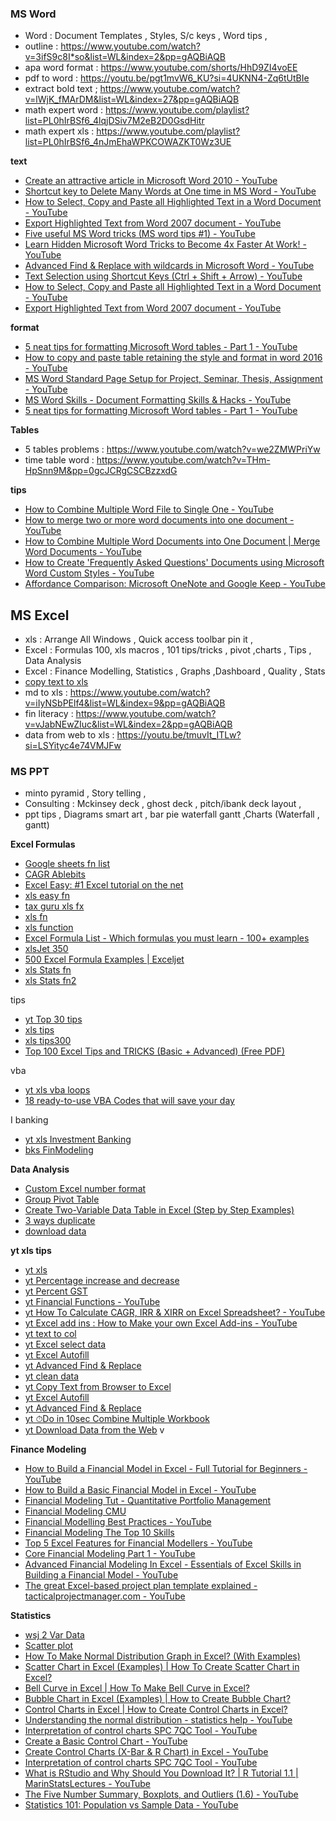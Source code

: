 ### MS Word
* Word : Document Templates , Styles, S/c keys , Word tips ,
* outline : https://www.youtube.com/watch?v=3ifS9c8I*so&list=WL&index=2&pp=gAQBiAQB
* apa word format : https://www.youtube.com/shorts/HhD9ZI4voEE
* pdf to word : https://youtu.be/pgt1mvW6_KU?si=4UKNN4-Zq6tUtBIe
*  extract bold text ; https://www.youtube.com/watch?v=lWjK_fMArDM&list=WL&index=27&pp=gAQBiAQB
* math expert word : https://www.youtube.com/playlist?list=PL0hIrBSf6_4lqjDSiv7M2eB2D0GsdHitr
* math expert xls : https://www.youtube.com/playlist?list=PL0hIrBSf6_4nJmEhaWPKCOWAZKT0Wz3UE

**text**
* [Create an attractive article in Microsoft Word 2010 - YouTube](https://www.youtube.com/watch?v=Pouh8iOmsmY&list=PLmMyXRtEtJEYEbVO5Freg35Xl6HzMm63z&index=7)
* [Shortcut key to Delete Many Words at One time in MS Word - YouTube](https://www.youtube.com/watch?v=mi4gsb1wvdI&list=PLmMyXRtEtJEYEbVO5Freg35Xl6HzMm63z&index=25)
* [How to Select, Copy and Paste all Highlighted Text in a Word Document - YouTube](https://www.youtube.com/watch?v=uih6JDLVRnY&list=PLmMyXRtEtJEY9N3G_nEAobi5b2nusbnPg&index=6)
* [Export Highlighted Text from Word 2007 document - YouTube](https://www.youtube.com/watch?v=OGJ84O5iWV4&list=PLmMyXRtEtJEY9N3G_nEAobi5b2nusbnPg&index=7)
* [Five useful MS Word tricks (MS word tips #1) - YouTube](https://www.youtube.com/watch?v=KJ2_2_xiIic&list=PLmMyXRtEtJEYEbVO5Freg35Xl6HzMm63z&index=10)
* [Learn Hidden Microsoft Word Tricks to Become 4x Faster At Work! - YouTube](https://www.youtube.com/watch?v=Pf_VWc34IyE&list=PLmMyXRtEtJEYEbVO5Freg35Xl6HzMm63z&index=28)
* [Advanced Find & Replace with wildcards in Microsoft Word - YouTube](https://www.youtube.com/watch?v=xeP9yyg6lF4&list=PLmMyXRtEtJEYEbVO5Freg35Xl6HzMm63z&index=29)
* [Text Selection using Shortcut Keys (Ctrl + Shift + Arrow) - YouTube](https://www.youtube.com/watch?v=ove9izWW_W8&list=PLmMyXRtEtJEY9N3G_nEAobi5b2nusbnPg&index=4)
* [How to Select, Copy and Paste all Highlighted Text in a Word Document - YouTube](https://www.youtube.com/watch?v=uih6JDLVRnY&list=PLmMyXRtEtJEYEbVO5Freg35Xl6HzMm63z&index=24)
* [Export Highlighted Text from Word 2007 document - YouTube](https://www.youtube.com/watch?v=OGJ84O5iWV4&list=PLmMyXRtEtJEYEbVO5Freg35Xl6HzMm63z&index=29)

**format**
* [5 neat tips for formatting Microsoft Word tables - Part 1 - YouTube](https://www.youtube.com/watch?v=3VI7GIDaBvY&list=PLmMyXRtEtJEYEbVO5Freg35Xl6HzMm63z&index=4)
* [How to copy and paste table retaining the style and format in word 2016 - YouTube](https://www.youtube.com/watch?v=YL_XDKCGK0o&list=PLmMyXRtEtJEYEbVO5Freg35Xl6HzMm63z&index=8)
* [MS Word Standard Page Setup for Project, Seminar, Thesis, Assignment - YouTube](https://www.youtube.com/watch?v=XiOzTTXB9kk&list=PLmMyXRtEtJEY9N3G_nEAobi5b2nusbnPg&index=13)
* [MS Word Skills - Document Formatting Skills & Hacks - YouTube](https://www.youtube.com/watch?v=Ss2lPz7m0GY&list=PLmMyXRtEtJEYEbVO5Freg35Xl6HzMm63z&index=26)
* [5 neat tips for formatting Microsoft Word tables - Part 1 - YouTube](https://www.youtube.com/watch?v=3VI7GIDaBvY&list=PLmMyXRtEtJEY9N3G_nEAobi5b2nusbnPg&index=5)

**Tables**
- 5 tables problems : https://www.youtube.com/watch?v=we2ZMWPriYw
- time table word : https://www.youtube.com/watch?v=THm-HpSnn9M&pp=0gcJCRgCSCBzzxdG

**tips**
* [How to Combine Multiple Word File to Single One - YouTube](https://www.youtube.com/watch?v=TWVW3tZR0l0&list=WL&index=30)
* [How to merge two or more word documents into one document - YouTube](https://www.youtube.com/watch?v=Yzl9GKhZLSI&list=PLmMyXRtEtJEYEbVO5Freg35Xl6HzMm63z&index=6)
* [How to Combine Multiple Word Documents into One Document | Merge Word Documents - YouTube](https://www.youtube.com/watch?v=SnKE3SR7dYs&list=PLmMyXRtEtJEYEbVO5Freg35Xl6HzMm63z&index=18)
* [How to Create 'Frequently Asked Questions' Documents using Microsoft Word Custom Styles - YouTube](https://www.youtube.com/watch?v=5PGb12t8_vo&list=PLmMyXRtEtJEY9N3G_nEAobi5b2nusbnPg&index=3)
* [Affordance Comparison: Microsoft OneNote and Google Keep - YouTube](https://www.youtube.com/watch?v=D3MM1kjyCx0)


## MS Excel
* xls : Arrange All Windows , Quick access toolbar pin it ,
* Excel : Formulas 100, xls macros , 101 tips/tricks , pivot ,charts , Tips , Data Analysis
* Excel : Finance Modelling, Statistics , Graphs ,Dashboard , Quality , Stats
* [copy text to xls](https://www.youtube.com/watch?v=7UVbaBuUWEA&list=PLmMyXRtEtJEaMk5au5y8p8avI5kJuQPHS&index=38&pp=gAQBiAQB)
* md to xls : https://www.youtube.com/watch?v=iIyNSbPElf4&list=WL&index=9&pp=gAQBiAQB
* fin literacy : https://www.youtube.com/watch?v=vJabNEwZIuc&list=WL&index=2&pp=gAQBiAQB
* data from web to xls : https://youtu.be/tmuvIt_ITLw?si=LSYityc4e74VMJFw

### MS PPT
- minto pyramid , Story telling , 
- Consulting : Mckinsey deck , ghost deck , pitch/ibank deck layout , 
- ppt tips , Diagrams smart art , bar pie waterfall gantt ,Charts (Waterfall , gantt)

  
**Excel Formulas**
* [Google sheets fn list](https://support.google.com/docs/table/25273?hl=en-GB&ref_topic=1361471)
* [CAGR Ablebits](https://www.ablebits.com/office-addins-blog/calculate-cagr-excel-formulas/)
* [Excel Easy: #1 Excel tutorial on the net](https://www.excel-easy.com/)
* [xls easy fn](https://www.excel-easy.com/functions.html)
* [tax guru xls fx](https://taxguru.in/finance/excel-formulas-shortcuts-bank-reconciliation-emi-calculation-pivot-tables.html)
* [xls fn](https://www.excelfunctions.net/excel-functions-list.html)
* [xls function](https://excelx.com/formulas-functions/)
* [Excel Formula List - Which formulas you must learn - 100+ examples](https://chandoo.org/wp/excel-formula-list/)
* [xlsJet 350](https://exceljet.net/functions)
* [500 Excel Formula Examples | Exceljet](https://exceljet.net/formulas)
* [xls Stats fn](https://real-statistics.com/excel-capabilities/built-in-statistical-functions/)
* [xls Stats fn2](https://bettersolutions.com/excel/functions/statistical-category.htm) 

tips
* [yt Top 30 tips](https://www.youtube.com/watch?v=Hj4PVFYhqhQ&list=PLmMyXRtEtJEYEbVO5Freg35Xl6HzMm63z&index=2)
* [xls tips](https://www.teachexcel.com/excel-tutorial/#9)
* [xls tips300](https://excelchamps.com/guides/tips/)
* [Top 100 Excel Tips and TRICKS (Basic + Advanced) (Free PDF)](https://excelchamps.com/blog/tips/)

vba
* [yt xls vba loops](https://www.youtube.com/watch?v=QOxhRSCfHaw&list=PLmMyXRtEtJEYEbVO5Freg35Xl6HzMm63z&index=3)
* [18 ready-to-use VBA Codes that will save your day](https://yonkov.github.io/post/18-ready-to-use-vba-codes-that-will-save-your-day/)

I banking
* [yt xls Investment Banking](https://www.youtube.com/watch?v=VpY-v9Gn6YA&list=PLmMyXRtEtJEYEbVO5Freg35Xl6HzMm63z&index=23)
* [bks FinModeling](https://corporatefinanceinstitute.com/resources/financial-modeling/best-financial-modeling-books/)

**Data Analysis**
* [Custom Excel number format](https://www.ablebits.com/office-addins-blog/custom-excel-number-format/)
* [Group Pivot Table](https://www.excel-easy.com/examples/group-pivot-table-items.html)
* [Create Two-Variable Data Table in Excel (Step by Step Examples)](https://www.wallstreetmojo.com/two-variable-data-table-in-excel/)
* [3 ways duplicate](https://spreadsheetplanet.com/duplicate-sheet-in-excel/)
* [download data](https://www.spreadsheetsports.com/free-tools/how-to-download-sport-data-into-a-spreadsheet/)


**yt xls tips**
* [yt xls](https://www.youtube.com/watch?v=9iQj0Lix7UM)
* [yt Percentage increase and decrease](https://www.youtube.com/watch?edufilter=NULL&v=HlX3O9vDzlc)
* [yt Percent GST](https://www.youtube.com/watch?v=eYlrebch0oU&list=PLmMyXRtEtJEYEbVO5Freg35Xl6HzMm63z&index=36)
* [yt Financial Functions - YouTube](https://www.youtube.com/watch?edufilter=NULL&v=-6ERqkxlcFY)
* [yt How To Calculate CAGR, IRR & XIRR on Excel Spreadsheet? - YouTube](https://www.youtube.com/watch?edufilter=NULL&v=JD0ootg9JOE)
* [yt Excel add ins : How to Make your own Excel Add-ins - YouTube](https://www.youtube.com/watch?edufilter=NULL&v=t9MFnBpDHfA)
* [yt text to col](https://www.youtube.com/shorts/sKLEBqSZlTE)
* [yt Excel select data](https://www.youtube.com/watch?v=GBPLRthTsGc&list=PLmMyXRtEtJEYEbVO5Freg35Xl6HzMm63z&index=15)
* [yt Excel Autofill](https://www.youtube.com/watch?v=zQOafMG3Iq4&list=PLmMyXRtEtJEY9N3G_nEAobi5b2nusbnPg&index=8)
* [yt Advanced Find & Replace](https://www.youtube.com/watch?v=ZDuM2oQAiLw&list=PLmMyXRtEtJEY9N3G_nEAobi5b2nusbnPg&index=9)
* [yt clean data](https://www.youtube.com/watch?v=x78JR7XHTro&list=PLmMyXRtEtJEY9N3G_nEAobi5b2nusbnPg&index=10)
* [yt Copy Text from Browser to Excel](https://www.youtube.com/watch?v=7UVbaBuUWEA&list=PLmMyXRtEtJEbe9jHvxCL08o6pHnKWJRQ3&index=9)
* [yt Excel Autofill](https://www.youtube.com/watch?v=zQOafMG3Iq4&list=PLmMyXRtEtJEYEbVO5Freg35Xl6HzMm63z&index=2)
* [yt Advanced Find & Replace](https://www.youtube.com/watch?v=ZDuM2oQAiLw&list=PLmMyXRtEtJEYEbVO5Freg35Xl6HzMm63z&index=11)
* [yt ⏱Do in 10sec Combine Multiple Workbook](https://www.youtube.com/watch?v=wIFXqd0m4VY&list=PLmMyXRtEtJEYEbVO5Freg35Xl6HzMm63z&index=16)
* [yt Download Data from the Web](https://www.youtube.com/watch?v=RCcEUpRNsXg&list=PLmMyXRtEtJEYEbVO5Freg35Xl6HzMm63z&index=21)
v

**Finance Modeling**
* [How to Build a Financial Model in Excel - Full Tutorial for Beginners - YouTube](https://www.youtube.com/watch?edufilter=NULL&v=-ivpFNCU4CY)
* [How to Build a Basic Financial Model in Excel - YouTube](https://www.youtube.com/watch?edufilter=NULL&v=Wws6T9uPVfA)
* [Financial Modeling Tut - Quantitative Portfolio Management ](https://www.youtube.com/playlist?list=PL6YwPExkSESoghM_-FoS0VVI7elc4dLVB)
* [Financial Modeling CMU](https://www.cmu.edu/swartz-center-for-entrepreneurship/assets/connects-spring-2018/Financial%20Modeling%20-%20CMU%20-%20Compton%202-2-18.pdf)
* [Financial Modelling Best Practices - YouTube](https://www.youtube.com/watch?v=lvVfN6uFrrM&list=PLmMyXRtEtJEY9N3G_nEAobi5b2nusbnPg&index=15)
* [Financial Modeling The Top 10 Skills](https://corporatefinanceinstitute.com/resources/knowledge/modeling/financial-modeling-skills/)
* [Top 5 Excel Features for Financial Modellers - YouTube](https://www.youtube.com/watch?v=HGlYRbxpVJU&list=PLmMyXRtEtJEYEbVO5Freg35Xl6HzMm63z&index=12)
* [Core Financial Modeling Part 1 - YouTube](https://www.youtube.com/watch?v=BXP0i1TIvrg&list=PLmMyXRtEtJEYEbVO5Freg35Xl6HzMm63z&index=13)
* [Advanced Financial Modeling In Excel - Essentials of Excel Skills in Building a Financial Model - YouTube](https://www.youtube.com/watch?v=IW8Jp4-8q-Y&list=PLmMyXRtEtJEYEbVO5Freg35Xl6HzMm63z&index=22)
* [The great Excel-based project plan template explained - tacticalprojectmanager.com - YouTube](https://www.youtube.com/watch?v=gyySngGuWqQ&list=PLmMyXRtEtJEYEbVO5Freg35Xl6HzMm63z&index=32)
  

**Statistics**
* [wsj 2 Var Data ](https://www.wallstreetmojo.com/two-variable-data-table-in-excel/)
* [Scatter plot](https://www.excel-easy.com/examples/scatter-plot.html)
* [How To Make Normal Distribution Graph in Excel? (With Examples)](https://www.educba.com/normal-distribution-graph-in-excel/?source=leftnav)
* [Scatter Chart in Excel (Examples) | How To Create Scatter Chart in Excel?](https://www.educba.com/scatter-chart-in-excel/?source=leftnav)
* [Bell Curve in Excel | How To Make Bell Curve in Excel?](https://www.educba.com/bell-curve-in-excel/?source=leftnav)
* [Bubble Chart in Excel (Examples) | How to Create Bubble Chart?](https://www.educba.com/bubble-chart-in-excel/)
* [Control Charts in Excel | How to Create Control Charts in Excel?](https://www.educba.com/control-charts-in-excel/)
* [Understanding the normal distribution - statistics help - YouTube](https://www.youtube.com/watch?v=mtH1fmUVkfE&list=PLmMyXRtEtJEZ4Mt2eOzcARIIqjF4DrwEO&index=9)
* [Interpretation of control charts SPC 7QC Tool - YouTube](https://www.youtube.com/watch?v=jBO-W8cKqLw)
* [Create a Basic Control Chart - YouTube](https://www.youtube.com/watch?v=os17KYZAnd0)
* [Create Control Charts (X-Bar & R Chart) in Excel - YouTube](https://www.youtube.com/watch?v=krowVMzxecI)
* [Interpretation of control charts SPC 7QC Tool - YouTube](https://www.youtube.com/watch?v=jBO-W8cKqLw)
* [What is RStudio and Why Should You Download It? | R Tutorial 1.1 | MarinStatsLectures - YouTube](https://www.youtube.com/watch?v=riONFzJdXcs&list=PLmMyXRtEtJEZ4Mt2eOzcARIIqjF4DrwEO&index=7)
* [The Five Number Summary, Boxplots, and Outliers (1.6) - YouTube](https://www.youtube.com/watch?v=tpToLyZibKM&list=PLmMyXRtEtJEZ4Mt2eOzcARIIqjF4DrwEO&index=5)
* [Statistics 101: Population vs Sample Data - YouTube](https://www.youtube.com/watch?v=8X2xfwBP4uo&list=PLmMyXRtEtJEZ4Mt2eOzcARIIqjF4DrwEO&index=1)
